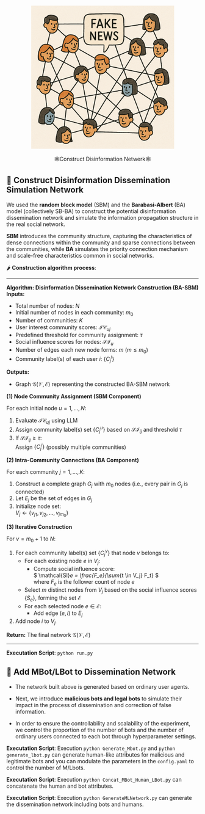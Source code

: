 <div align="center">
  <img src="Figure/GPT4oGeneratedFigure.png" alt="Construct Disinformation Netwerk" height="375">
</div>

<p align="center">
  🕸️Construct Disinformation Netwerk🕸️
</p>

## 🍅 Construct Disinformation Dissemination Simulation Network

We used the **random block model** (SBM) and the **Barabasi-Albert** (BA) model (collectively SB-BA) to construct the potential disinformation dissemination network and simulate the information propagation structure in the real social network. 

**SBM** introduces the community structure, capturing the characteristics of dense connections within the community and sparse connections between the communities, while **BA** simulates the priority connection mechanism and scale-free characteristics common in social networks.

🌶️ **Construction algorithm process**:


---

**Algorithm: Disinformation Dissemination Network Construction (BA-SBM)**
**Inputs:**

- Total number of nodes: $N$  
- Initial number of nodes in each community: $m_0$  
- Number of communities: $K$  
- User interest community scores: $\mathcal{IC}_{uj}$  
- Predefined threshold for community assignment: $\tau$  
- Social influence scores for nodes: $\mathcal{SI}_u$  
- Number of edges each new node forms: $m \ (m \le m_0)$  
- Community label(s) of each user $i$: $\{C_j^i\}$

**Outputs:**

- Graph $\mathcal{G}(\mathcal{V}, \mathcal{E})$ representing the constructed BA-SBM network

**(1) Node Community Assignment (SBM Component)**

For each initial node $u = 1, \ldots, N$:

1. Evaluate $\mathcal{IC}_{uj}$ using LLM  
2. Assign community label(s) set $\{C_j^u\}$ based on $\mathcal{SI}_{ij}$ and threshold $\tau$  
3. If $\mathcal{SI}_{ij} \ge \tau$:  
    Assign $\{C_j^i\}$ (possibly multiple communities)

**(2) Intra-Community Connections (BA Component)**

For each community $j = 1, \ldots, K$:

1. Construct a complete graph $G_j$ with $m_0$ nodes (i.e., every pair in $G_j$ is connected)  
2. Let $E_j$ be the set of edges in $G_j$  
3. Initialize node set:  
   $V_j \gets \{v_{j1}, v_{j2}, \dots, v_{jm_0}\}$

**(3) Iterative Construction**

For $v = m_0 + 1$ to $N$:

1. For each community label(s) set $\{C_j^v\}$ that node $v$ belongs to:  
   - For each existing node $e$ in $V_j$:  
     - Compute social influence score:  
       $
       \mathcal{SI}_e = \frac{F_e}{\sum_{t \in V_j} F_t}
       $  
       where $F_e$ is the follower count of node $e$  
   - Select $m$ distinct nodes from $V_j$ based on the social influence scores $\{S_e\}$, forming the set $\mathcal{E}$  
   - For each selected node $e \in \mathcal{E}$:  
     - Add edge $(e, i)$ to $E_j$  
2. Add node $i$ to $V_j$

**Return:** The final network $\mathcal{G}(\mathcal{V}, \mathcal{E})$

---

**Executation Script**: `python run.py`

## 🥙 Add MBot/LBot to Dissemination Network

- The network built above is generated based on ordinary user agents. 

- Next, we introduce **malicious bots and legal bots** to simulate their impact in the process of dissemination and correction of false information.

- In order to ensure the controllability and scalability of the experiment, we control the proportion of the number of bots and the number of ordinary users connected to each bot through hyperparameter settings.

**Executation Script**: Execution `python Generate_Mbot.py` and `python generate_lbot.py` can generate human-like attributes for malicious and legitimate bots and you can modulate the parameters in the `config.yaml` to control the number of M/Lbots.

**Executation Script**: Execution `python Concat_MBot_Human_LBot.py` can concatenate the human and bot attributes.

**Executation Script**: Execution `python GenerateMLNetwork.py` can generate the dissemination network including bots and humans.